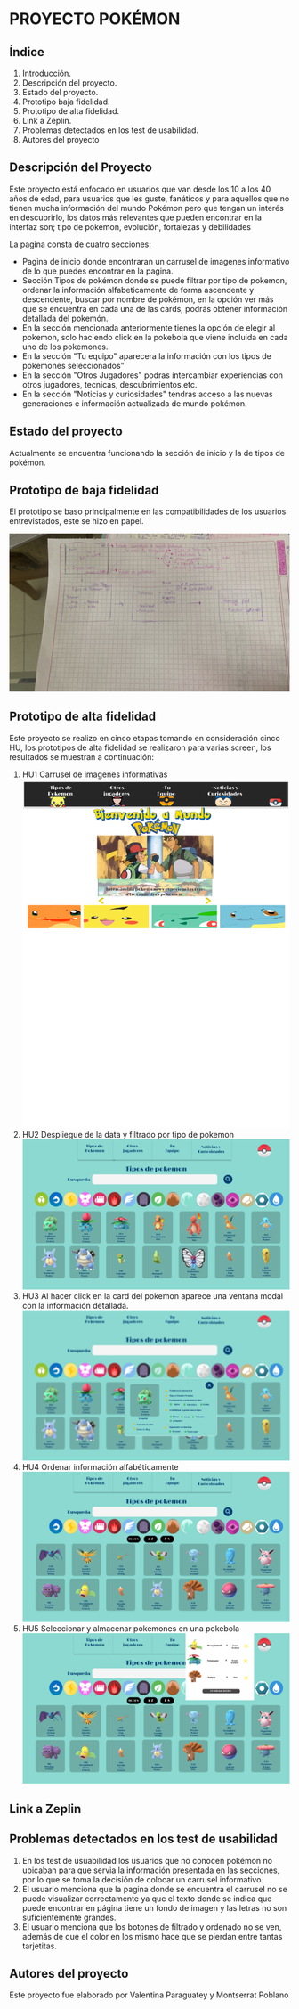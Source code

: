 # PROYECTO POKÉMON 

##  Índice
1. Introducción.
1. Descripción del proyecto.
1. Estado del proyecto.
1. Prototipo baja fidelidad.
1. Prototipo de alta fidelidad.
1. Link a Zeplin.
1. Problemas detectados en los test de usabilidad.
1. Autores del proyecto

## Descripción del Proyecto

Este proyecto está enfocado en usuarios que van desde los 10 a los 40 años de edad, para usuarios que les guste, fanáticos y para aquellos que no tienen mucha información del mundo Pokémon pero que tengan un interés en descubrirlo, los datos más relevantes que pueden encontrar en la interfaz son; tipo de pokemon, evolución, fortalezas y debilidades

La pagina consta de cuatro secciones:
-  Pagina de inicio donde encontraran un carrusel de imagenes informativo de lo que puedes encontrar en la pagina.
- Sección Tipos de pokémon donde se puede filtrar por tipo de pokemon, ordenar la información alfabeticamente de forma ascendente y descendente, buscar por nombre de pokémon, en la opción ver más que se encuentra en cada una de las cards, podrás obtener información detallada del pokemón.
- En la sección mencionada anteriormente tienes la opción de elegir al pokemon, solo haciendo click en la pokebola que viene incluida en cada uno de los pokemones.
- En la sección "Tu equipo" aparecera la información con los tipos de pokemones seleccionados"
- En la sección  "Otros Jugadores" podras intercambiar experiencias con otros jugadores, tecnicas, descubrimientos,etc.
- En la sección "Noticias y curiosidades" tendras acceso a las nuevas generaciones e información actualizada de mundo pokémon.

## Estado del proyecto 

Actualmente se encuentra funcionando la sección de inicio y la de tipos de pokémon.

## Prototipo de baja fidelidad

El prototipo se baso principalmente en las compatibilidades de los usuarios entrevistados, este se hizo en papel.

![Prototipo Baja Fidelidad!](/src/img/prototipoBajafidelidad.jpeg)

## Prototipo de alta fidelidad

Este proyecto se realizo en cinco etapas tomando en consideración cinco HU, los prototipos de alta fidelidad se realizaron para varias screen, los resultados se muestran a continuación:

1. HU1 Carrusel de imagenes informativas
![HU1!](/src/img/HU1.png)
1. HU2 Despliegue de la data y filtrado por tipo de pokemon
![HU2!](/src/img/HU2.png)
1. HU3 Al hacer click en la card del pokemon aparece una ventana modal con la información detallada.
![HU3!](/src/img/HU3.png)
1.  HU4 Ordenar información alfabéticamente
![HU4!](/src/img/HU4.png)
1. HU5 Seleccionar y almacenar pokemones en una pokebola
![HU5!](/src/img/HU5.png)

## Link a Zeplin

## Problemas detectados en los test de usabilidad

1. En los test de usuabilidad los usuarios que no conocen pokémon no ubicaban para que servia la información presentada en las secciones, por lo que se toma la decisión de colocar un carrusel informativo.
1. El usuario menciona que la pagina donde se encuentra el carrusel no se puede visualizar correctamente ya que el texto donde se indica que puede encontrar en página tiene un fondo de imagen y las letras no son suficientemente grandes.
1. El usuario menciona que los botones de filtrado y ordenado no se ven, además de que el color en los mismo hace que se pierdan entre tantas tarjetitas.

## Autores del proyecto
Este proyecto fue elaborado por Valentina Paraguatey y Montserrat Poblano








